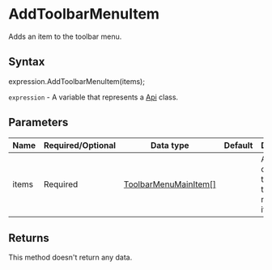 # AddToolbarMenuItem

Adds an item to the toolbar menu.

## Syntax

expression.AddToolbarMenuItem(items);

`expression` - A variable that represents a [Api](../Api.md) class.

## Parameters

| **Name** | **Required/Optional** | **Data type** | **Default** | **Description** |
| ------------- | ------------- | ------------- | ------------- | ------------- |
| items | Required | [ToolbarMenuMainItem[]](../../Enumeration/ToolbarMenuMainItem.md) |  | An array containing the main toolbar menu items. |

## Returns

This method doesn't return any data.